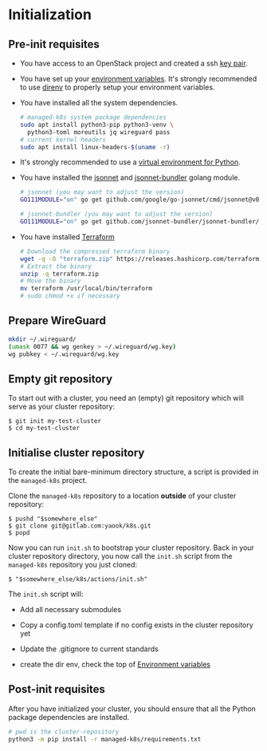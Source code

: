 # Initialization

## Pre-init requisites

* You have access to an OpenStack project and created a ssh [key pair](https://docs.openstack.org/horizon/latest/user/configure-access-and-security-for-instances.html#add-a-key-pair).

* You have set up your [environment variables](2-1-envvars.md).
  It's strongly recommended to use [direnv](https://direnv.net/) to
  properly setup your environment variables.

* You have installed all the system dependencies.
  ```bash
  # managed-k8s system package dependencies
  sudo apt install python3-pip python3-venv \
    python3-toml moreutils jq wireguard pass
  # current kernel headers
  sudo apt install linux-headers-$(uname -r)
  ```

* It's strongly recommended to use a [virtual environment for Python](https://docs.python.org/3/tutorial/venv.html#creating-virtual-environments).

* You have installed the [jsonnet](https://github.com/google/jsonnet) and [jsonnet-bundler](https://github.com/jsonnet-bundler/jsonnet-bundler#install) golang module.
  ```bash
  # jsonnet (you may want to adjust the version)
  GO111MODULE="on" go get github.com/google/go-jsonnet/cmd/jsonnet@v0.16.0

  # jsonnet-bundler (you may want to adjust the version)
  GO111MODULE="on" go get github.com/jsonnet-bundler/jsonnet-bundler/cmd/jb@v0.4.0
  ```

* You have installed [Terraform](https://www.terraform.io/downloads.html)
  ```bash
  # Download the compressed terraform binary
  wget -q -O "terraform.zip" https://releases.hashicorp.com/terraform/1.0.7/terraform_1.0.7_linux_amd64.zip
  # Extract the binary
  unzip -q terraform.zip
  # Move the binary
  mv terraform /usr/local/bin/terraform
  # sudo chmod +x if necessary
  ```

## Prepare WireGuard

```bash
mkdir ~/.wireguard/
(umask 0077 && wg genkey > ~/.wireguard/wg.key)
wg pubkey < ~/.wireguard/wg.key
```

## Empty git repository

To start out with a cluster, you need an (empty) git repository which will
serve as your cluster repository:

```console
$ git init my-test-cluster
$ cd my-test-cluster
```

## Initialise cluster repository

To create the initial bare-minimum directory structure, a script is provided
in the `managed-k8s` project.

Clone the `managed-k8s` repository to a location **outside** of your cluster
repository:

```console
$ pushd "$somewhere_else"
$ git clone git@gitlab.com:yaook/k8s.git
$ popd
```

Now you can run ``init.sh`` to bootstrap your cluster repository. Back in your
cluster repository directory, you now call the `init.sh` script from the
`managed-k8s` repository you just cloned:

```console
$ "$somewhere_else/k8s/actions/init.sh"
```

The `init.sh` script will:

- Add all necessary submodules
- Copy a config.toml template if no config exists in the cluster repository yet
- Update the .gitignore to current standards

- create the dir env, check the top of
  [Environment variables](2-1-envvars.md)

## Post-init requisites

After you have initialized your cluster, you should ensure that all the Python package dependencies are installed.

```bash
# pwd is the cluster-repository
python3 -m pip install -r managed-k8s/requirements.txt
```

